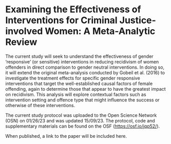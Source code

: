 # Examining the Effectiveness of Interventions for Criminal Justice-involved Women: A Meta-Analytic Review

The current study will seek to understand the effectiveness of gender ‘responsive’ (or sensitive) interventions in reducing recidivism of women offenders in direct comparison to gender neutral interventions.  In doing so, it will extend the original meta-analysis conducted by Gobeil et al. (2016) to investigate the treatment effects for specific gender responsive interventions that target the well-established causal factors of female offending, again to determine those that appear to have the greatest impact on recidivism.  This analysis will explore contextual factors such as intervention setting and offence type that might influence the success or otherwise of these interventions.

The current study protocol was uploaded to the Open Science Network (OSN) on 01/26/23 and was updated 15/09/23. The protocol, code and supplementary materials can be found on the OSF (https://osf.io/jqp52/).

When published, a link to the paper will be included here.
